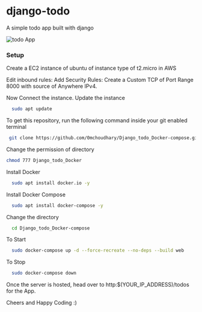 # django-todo
A simple todo app built with django

![todo App](https://raw.githubusercontent.com/shreys7/django-todo/develop/staticfiles/todoApp.png)
### Setup

Create a EC2 instance of ubuntu of instance type of t2.micro in AWS

Edit inbound rules:
    Add Security Rules:
      Create a Custom TCP of Port Range 8000 with source of Anywhere IPv4.

Now Connect the instance.
Update the instance
```bash
  sudo apt update
```

To get this repository, run the following command inside your git enabled terminal
```bash
 git clone https://github.com/0mchoudhary/Django_todo_Docker-compose.git
```

Change the permission of directory
```bash
chmod 777 Django_todo_Docker
```

Install Docker
```bash
  sudo apt install docker.io -y
```
Install Docker Compose
```bash
  sudo apt install docker-compose -y
```

Change the directory
```bash
  cd Django_todo_Docker-compose
```

To Start 
```bash
  sudo docker-compose up -d --force-recreate --no-deps --build web
```

To Stop
```bash
  sudo docker-compose down
```
  

Once the server is hosted, head over to http:$(YOUR_IP_ADDRESS)/todos for the App.

Cheers and Happy Coding :)
